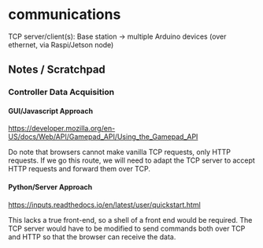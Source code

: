 # communications
TCP server/client(s): Base station -> multiple Arduino devices (over ethernet, via Raspi/Jetson node)

## Notes / Scratchpad

### Controller Data Acquisition

#### GUI/Javascript Approach

https://developer.mozilla.org/en-US/docs/Web/API/Gamepad_API/Using_the_Gamepad_API

Do note that browsers cannot make vanilla TCP requests, only HTTP requests.  If we go this route, we will need to adapt the TCP server to accept HTTP requests and forward them over TCP.

#### Python/Server Approach

https://inputs.readthedocs.io/en/latest/user/quickstart.html

This lacks a true front-end, so a shell of a front end would be required.  The TCP server would have to be modified to send commands both over TCP and HTTP so that the browser can receive the data.
